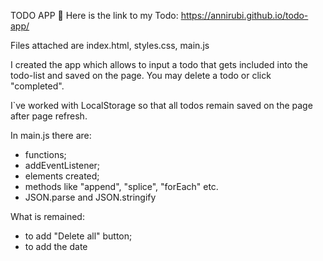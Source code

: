TODO APP 💫
Here is the link to my Todo: https://annirubi.github.io/todo-app/

Files attached are index.html, styles.css, main.js

I created the app which allows to input a todo that gets included into the todo-list and saved on the page. You may delete a todo or click "completed". 

I`ve worked with LocalStorage so that all todos remain saved on the page after page refresh. 

In main.js there are:
- functions;
- addEventListener;
- elements created;
- methods like "append", "splice", "forEach" etc.
- JSON.parse and JSON.stringify


What is remained:
- to add "Delete all" button;
- to add the date
